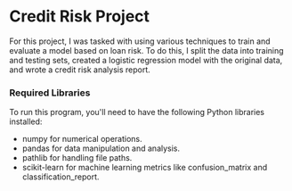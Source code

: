 # Credit Risk Project

For this project, I was tasked with using various techniques to train and evaluate a model based on loan risk. To do this, I split the data into training and testing sets, created a logistic regression model with the original data, and wrote a credit risk analysis report. 

### Required Libraries
To run this program, you'll need to have the following Python libraries installed:

* numpy for numerical operations.
* pandas for data manipulation and analysis.
* pathlib for handling file paths.
* scikit-learn for machine learning metrics like confusion_matrix and classification_report.
